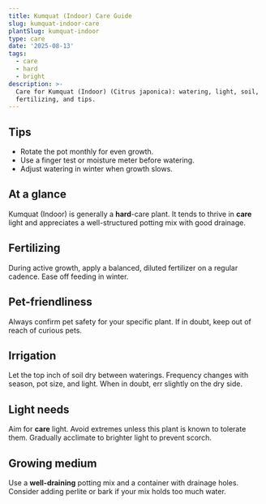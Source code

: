 ```yaml
---
title: Kumquat (Indoor) Care Guide
slug: kumquat-indoor-care
plantSlug: kumquat-indoor
type: care
date: '2025-08-13'
tags:
  - care
  - hard
  - bright
description: >-
  Care for Kumquat (Indoor) (Citrus japonica): watering, light, soil,
  fertilizing, and tips.
---
```

## Tips
- Rotate the pot monthly for even growth.
- Use a finger test or moisture meter before watering.
- Adjust watering in winter when growth slows.

## At a glance
Kumquat (Indoor) is generally a **hard**-care plant. It tends to thrive in **care** light and appreciates a well-structured potting mix with good drainage.

## Fertilizing
During active growth, apply a balanced, diluted fertilizer on a regular cadence. Ease off feeding in winter.

## Pet-friendliness
Always confirm pet safety for your specific plant. If in doubt, keep out of reach of curious pets.

## Irrigation
Let the top inch of soil dry between waterings. Frequency changes with season, pot size, and light. When in doubt, err slightly on the dry side.

## Light needs
Aim for **care** light. Avoid extremes unless this plant is known to tolerate them. Gradually acclimate to brighter light to prevent scorch.

## Growing medium
Use a **well-draining** potting mix and a container with drainage holes. Consider adding perlite or bark if your mix holds too much water.
